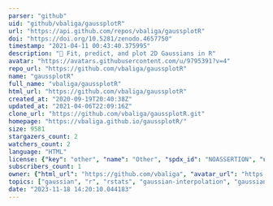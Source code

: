 ```yaml
---
parser: "github"
uid: "github/vbaliga/gaussplotR"
url: "https://api.github.com/repos/vbaliga/gaussplotR"
doi: "https://doi.org/10.5281/zenodo.4657750"
timestamp: "2021-04-11 00:43:40.375995"
description: "🔔 Fit, predict, and plot 2D Gaussians in R"
avatar: "https://avatars.githubusercontent.com/u/9795391?v=4"
repo_url: "https://github.com/vbaliga/gaussplotR"
name: "gaussplotR"
full_name: "vbaliga/gaussplotR"
html_url: "https://github.com/vbaliga/gaussplotR"
created_at: "2020-09-19T20:40:38Z"
updated_at: "2021-04-06T22:09:16Z"
clone_url: "https://github.com/vbaliga/gaussplotR.git"
homepage: "https://vbaliga.github.io/gaussplotR/"
size: 9581
stargazers_count: 2
watchers_count: 2
language: "HTML"
license: {"key": "other", "name": "Other", "spdx_id": "NOASSERTION", "url": null, "node_id": "MDc6TGljZW5zZTA="}
subscribers_count: 1
owner: {"html_url": "https://github.com/vbaliga", "avatar_url": "https://avatars.githubusercontent.com/u/9795391?v=4", "login": "vbaliga", "type": "User"}
topics: ["gaussian", "r", "rstats", "gaussian-interpolation", "gaussian-plot", "plotting", "gaussian-volume", "2d-gaussian", "gaussian-fit"]
date: "2023-11-18 14:20:10.044183"
---
```

